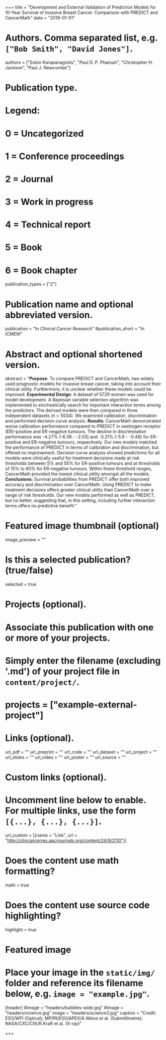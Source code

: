 +++
title = "Development and External Validation of Prediction Models for 10-Year Survival of Invasive Breast Cancer. Comparison with PREDICT and CancerMath"
date = "2018-01-01"

# Authors. Comma separated list, e.g. `["Bob Smith", "David Jones"]`.
authors = ["Solon Karapanagiotis", "Paul D. P. Pharoah", "Christopher H. Jackson", "Paul J. Newcombe"]

# Publication type.
# Legend:
# 0 = Uncategorized
# 1 = Conference proceedings
# 2 = Journal
# 3 = Work in progress
# 4 = Technical report
# 5 = Book
# 6 = Book chapter
publication_types = ["2"]

# Publication name and optional abbreviated version.
publication = "In *Clinical Cancer Research*"
#publication_short = "In *ICMEW*"

# Abstract and optional shortened version.
abstract = "**Purpose**: To compare PREDICT and CancerMath, two widely used prognostic models for invasive breast cancer, taking into account their clinical utility. Furthermore, it is unclear whether these models could be improved. **Experimental Design**: A dataset of 5729 women was used for model development. A Bayesian variable selection algorithm was implemented to stochastically search for important interaction terms among the predictors. The derived models were then compared in three independent datasets (n = 5534). We examined calibration, discrimination and performed decision curve analysis. **Results**: CancerMath demonstrated worse calibration performance compared to PREDICT in oestrogen receptor (ER)-positive and ER-negative tumours. The decline in discrimination performance was -4.27% (-6.39 - -2.03) and -3.21% (-5.9 - -0.48) for ER-positive and ER-negative tumours, respectively. Our new models matched the performance of PREDICT in terms of calibration and discrimination, but offered no improvement. Decision curve analysis showed predictions for all models were clinically useful for treatment decisions made at risk thresholds between 5% and 55% for ER-positive tumours and at thresholds of 15% to 60% for ER-negative tumours. Within these threshold ranges, CancerMath provided the lowest clinical utility amongst all the models. **Conclusions**: Survival probabilities from PREDICT offer both improved accuracy and discrimination over CancerMath. Using PREDICT to make treatment decisions offers greater clinical utility than CancerMath over a range of risk thresholds. Our new models performed as well as PREDICT, but no better, suggesting that, in this setting, including further interaction terms offers no predictive benefit."

# Featured image thumbnail (optional)
image_preview = ""

# Is this a selected publication? (true/false)
selected = true

# Projects (optional).
#   Associate this publication with one or more of your projects.
#   Simply enter the filename (excluding '.md') of your project file in `content/project/`.
# projects = ["example-external-project"]

# Links (optional).
url_pdf = ""
url_preprint = ""
url_code = ""
url_dataset = ""
url_project = ""
url_slides = ""
url_video = ""
url_poster = ""
url_source = ""

# Custom links (optional).
#   Uncomment line below to enable. For multiple links, use the form `[{...}, {...}, {...}]`.
url_custom = [{name = "Link", url = "http://clincancerres.aacrjournals.org/content/24/9/2110"}]

# Does the content use math formatting?
math = true

# Does the content use source code highlighting?
highlight = true

# Featured image
# Place your image in the `static/img/` folder and reference its filename below, e.g. `image = "example.jpg"`.
[header]
#image = "headers/bubbles-wide.jpg"
#image = "headers/science.jpg"
image = "headers/science3.jpg"
caption = "Credit: ESO/WFI (Optical); MPIfR/ESO/APEX/A.Weiss et al. (Submillimetre); NASA/CXC/CfA/R.Kraft et al. (X-ray)"

+++

